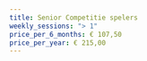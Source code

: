 ```yaml
---
title: Senior Competitie spelers
weekly_sessions: "> 1"
price_per_6_months: € 107,50
price_per_year: € 215,00
---
```

